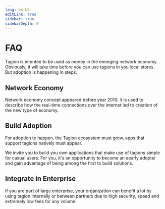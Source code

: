 ```yaml
---
lang: en-US
editLink: true
sidebar: true
sidebarDepth: 0
---
```


# FAQ

Tagion is intented to be used as money in the emerging network economy. Obviously, it will take time before you can use tagions in you local stores. But adoption is happening in steps.

## Network Economy

Network economy concept appeared before year 2010. It is used to describe how the real-time connections over the internet led to creation of the new type of economy.

## Build Adoption

For adoption to happen, the Tagion ecosystem must grow, apps that support tagions natively must appear.

We invite you to build you own applications that make use of tagions simple for casual users. For you, it's an opportunity to become an eearly adopter and gain advantage of being among the first to build solutions.

## Integrate in Enterprise

If you are part of large enterprise, your organization can benefit a lot by using tagion internally or between partners due to high security, speed and extremely low fees for any volume.